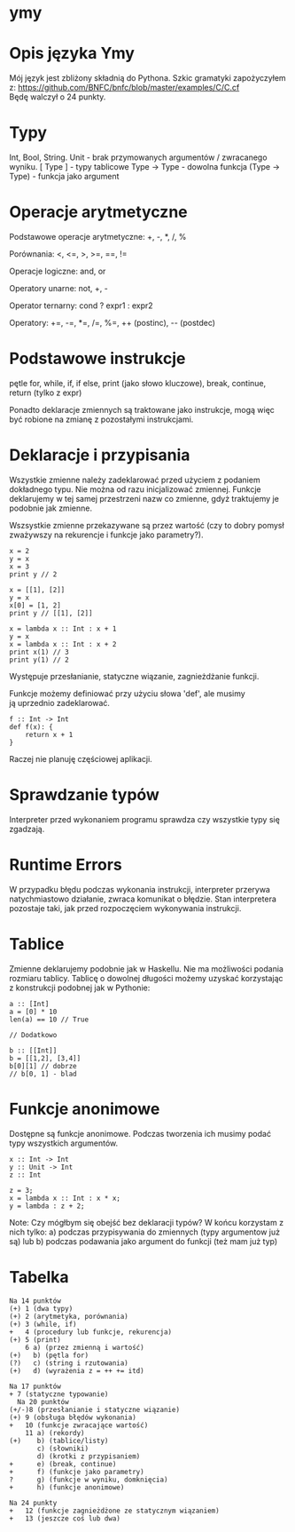 # ymy

# Opis języka Ymy

Mój język jest zbliżony składnią do Pythona. Szkic gramatyki zapożyczyłem z: 
https://github.com/BNFC/bnfc/blob/master/examples/C/C.cf
Będę walczył o 24 punkty.

# Typy 

Int, Bool, String.
Unit - brak przymowanych argumentów / zwracanego wyniku.
[ Type ] - typy tablicowe
Type -> Type - dowolna funkcja
(Type -> Type) - funkcja jako argument

# Operacje arytmetyczne

Podstawowe operacje arytmetyczne:
+, -, *, /, %

Porównania:
<, <=, >, >=, ==, !=

Operacje logiczne:
and, or

Operatory unarne:
not, +, -

Operator ternarny:
cond ? expr1 : expr2

Operatory:
+=, -=, *=, /=, %=, ++ (postinc), -- (postdec)

# Podstawowe instrukcje

pętle for, while,
if, if else,
print (jako słowo kluczowe),
break, continue,
return (tylko z expr)

Ponadto deklaracje zmiennych są traktowane jako instrukcje, mogą więc być robione na zmianę z pozostałymi instrukcjami.

# Deklaracje i przypisania

Wszystkie zmienne należy zadeklarować przed użyciem z podaniem dokładnego typu. Nie można od razu inicjalizować zmiennej. Funkcje deklarujemy w tej samej przestrzeni nazw co zmienne, gdyż traktujemy je podobnie jak zmienne. 

Wszsystkie zmienne przekazywane są przez wartość (czy to dobry pomysł zważywszy na rekurencje i funkcje jako parametry?). 

```
x = 2
y = x
x = 3
print y // 2

x = [[1], [2]]
y = x
x[0] = [1, 2]
print y // [[1], [2]]

x = lambda x :: Int : x + 1
y = x
x = lambda x :: Int : x + 2
print x(1) // 3
print y(1) // 2
```

Występuje przesłanianie, statyczne wiązanie, zagnieżdżanie funkcji.

Funkcje możemy definiować przy użyciu słowa 'def', ale musimy ją uprzednio zadeklarować.

```
f :: Int -> Int
def f(x): {
	return x + 1
}
```

Raczej nie planuję częściowej aplikacji.

# Sprawdzanie typów

Interpreter przed wykonaniem programu sprawdza czy wszystkie typy się zgadzają.

# Runtime Errors

W przypadku błędu podczas wykonania instrukcji, interpreter przerywa natychmiastowo działanie, zwraca komunikat o błędzie. Stan interpretera pozostaje taki, jak przed rozpoczęciem wykonywania instrukcji.

# Tablice

Zmienne deklarujemy podobnie jak w Haskellu. Nie ma możliwości podania rozmiaru tablicy. Tablicę o dowolnej długości możemy uzyskać korzystając z konstrukcji podobnej jak w Pythonie:

```
a :: [Int]
a = [0] * 10
len(a) == 10 // True

// Dodatkowo

b :: [[Int]]
b = [[1,2], [3,4]]
b[0][1] // dobrze
// b[0, 1] - blad 

```

# Funkcje anonimowe

Dostępne są funkcje anonimowe. Podczas tworzenia ich musimy podać typy wszystkich argumentów.

```
x :: Int -> Int
y :: Unit -> Int
z :: Int

z = 3;
x = lambda x :: Int : x * x;
y = lambda : z + 2; 
```
Note:
Czy mógłbym się obejść bez deklaracji typów? W końcu korzystam z nich tylko: a) podczas przypisywania do zmiennych (typy argumentow już są) lub
b) podczas podawania jako argument do funkcji (też mam już typ) 

# Tabelka

```
Na 14 punktów
(+) 1 (dwa typy)
(+) 2 (arytmetyka, porównania)
(+) 3 (while, if)
+   4 (procedury lub funkcje, rekurencja)
(+) 5 (print)
    6 a) (przez zmienną i wartość)
(+)   b) (pętla for)
(?)   c) (string i rzutowania)
(+)   d) (wyrażenia z = ++ += itd)

Na 17 punktów
+ 7 (statyczne typowanie)
  Na 20 punktów
(+/-)8 (przesłanianie i statyczne wiązanie)
(+) 9 (obsługa błędów wykonania)
+   10 (funkcje zwracające wartość)
    11 a) (rekordy)
(+)    b) (tablice/listy)
       c) (słowniki)
       d) (krotki z przypisaniem)
+      e) (break, continue)
+      f) (funkcje jako parametry)
?      g) (funkcje w wyniku, domknięcia)
+      h) (funkcje anonimowe)

Na 24 punkty
+   12 (funkcje zagnieżdżone ze statycznym wiązaniem)
+   13 (jeszcze coś lub dwa)
```
